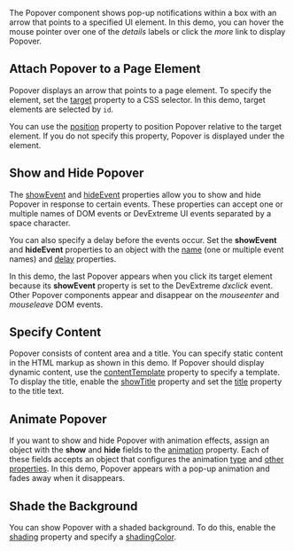 The Popover component shows pop-up notifications within a box with an arrow that points to a specified UI element. In this demo, you can hover the mouse pointer over one of the *details* labels or click the *more* link to display Popover.

## Attach Popover to a Page Element

Popover displays an arrow that points to a page element. To specify the element, set the [target](/Documentation/ApiReference/UI_Components/dxPopover/Configuration/#target) property to a CSS selector. In this demo, target elements are selected by `id`.

You can use the [position](/Documentation/ApiReference/UI_Components/dxPopover/Configuration/#position) property to position Popover relative to the target element. If you do not specify this property, Popover is displayed under the element.

## Show and Hide Popover

The [showEvent](/Documentation/ApiReference/UI_Components/dxPopover/Configuration/showEvent/) and [hideEvent](/Documentation/ApiReference/UI_Components/dxPopover/Configuration/hideEvent/) properties allow you to show and hide Popover in response to certain events. These properties can accept one or multiple names of DOM events or DevExtreme UI events separated by a space character.

You can also specify a delay before the events occur. Set the **showEvent** and **hideEvent** properties to an object with the [name](/Documentation/ApiReference/UI_Components/dxPopover/Configuration/showEvent/#name) (one or multiple event names) and [delay](/Documentation/ApiReference/UI_Components/dxPopover/Configuration/showEvent/#delay) properties.

In this demo, the last Popover appears when you click its target element because its **showEvent** property is set to the DevExtreme *dxclick* event. Other Popover components appear and disappear on the *mouseenter* and *mouseleave* DOM events.

## Specify Content

Popover consists of content area and a title. You can specify static content in the HTML markup as shown in this demo. If Popover should display dynamic content, use the [contentTemplate](/Documentation/ApiReference/UI_Components/dxPopover/Configuration/#contentTemplate) property to specify a template. To display the title, enable the [showTitle](/Documentation/ApiReference/UI_Components/dxPopover/Configuration/#showTitle) property and set the [title](/Documentation/ApiReference/UI_Components/dxPopover/Configuration/#title) property to the title text.

##  Animate Popover

If you want to show and hide Popover with animation effects, assign an object with the **show** and **hide** fields to the [animation](/Documentation/ApiReference/UI_Components/dxPopover/Configuration/animation/) property. Each of these fields accepts an object that configures the animation [type](/Documentation/ApiReference/Common/Object_Structures/animationConfig/#type) and [other properties](/Documentation/ApiReference/Common/Object_Structures/animationConfig/). In this demo, Popover appears with a pop-up animation and fades away when it disappears.

## Shade the Background

You can show Popover with a shaded background. To do this, enable the [shading](/Documentation/ApiReference/UI_Components/dxPopover/Configuration/#shading) property and specify a [shadingColor](/Documentation/ApiReference/UI_Components/dxPopover/Configuration/#shadingColor).


